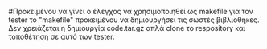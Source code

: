#Προκειμένου να γίνει ο έλεγχος να χρησιμοποιηθεί ως makefile για τον tester το "makefile" 
προκειμένου να δημιουργήσει τις σωστές βιβλιοθήκες. Δεν χρειάζεται η δημιουργία code.tar.gz απλά clone το respository και
τοποθέτηση σε αυτό των tester.
